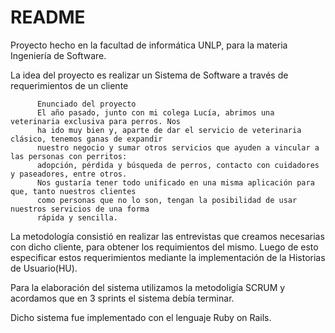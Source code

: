 # README

Proyecto hecho en la facultad de informática UNLP, para la materia Ingeniería de Software.

La idea del proyecto es realizar un Sistema de Software a través de requerimientos de un cliente
         
          Enunciado del proyecto
          El año pasado, junto con mi colega Lucía, abrimos una veterinaria exclusiva para perros. Nos
          ha ido muy bien y, aparte de dar el servicio de veterinaria clásico, tenemos ganas de expandir
          nuestro negocio y sumar otros servicios que ayuden a vincular a las personas con perritos:
          adopción, pérdida y búsqueda de perros, contacto con cuidadores y paseadores, entre otros.
          Nos gustaría tener todo unificado en una misma aplicación para que, tanto nuestros clientes
          como personas que no lo son, tengan la posibilidad de usar nuestros servicios de una forma
          rápida y sencilla. 

La metodología consistió en realizar las entrevistas que creamos necesarias con dicho cliente, para obtener los requimientos del mismo.
Luego de esto especificar estos requerimientos mediante la implementación de la Historias de Usuario(HU).

Para la elaboración del sistema utilizamos la metodoligía SCRUM y acordamos que en 3 sprints el sistema debía terminar.

Dicho sistema fue implementado con el lenguaje Ruby on Rails.


